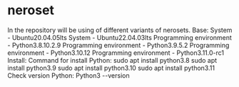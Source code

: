 # neroset
In the repository will be using of different variants of nerosets.
Base:
System - Ubuntu20.04.05lts
System - Ubuntu22.04.03lts
Programming environment - Python3.8.10.2.9
Programming environment - Python3.9.5.2
Programming environment - Python3.10.12
Programming environment - Python3.11.0-rc1
Install:
Command for install Python:
sudo apt install python3.8
sudo apt install python3.9
sudo apt install python3.10
sudo apt install python3.11
Check version Python:
Python3 --version

